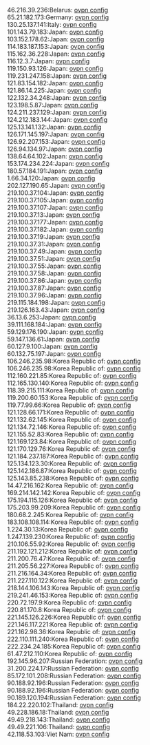 46.216.39.236:Belarus: [ovpn config](vpn/46_216_39_236.ovpn)  
65.21.182.173:Germany: [ovpn config](vpn/65_21_182_173.ovpn)  
130.25.137.141:Italy: [ovpn config](vpn/130_25_137_141.ovpn)  
101.143.79.183:Japan: [ovpn config](vpn/101_143_79_183.ovpn)  
103.152.178.62:Japan: [ovpn config](vpn/103_152_178_62.ovpn)  
114.183.187.153:Japan: [ovpn config](vpn/114_183_187_153.ovpn)  
115.162.36.228:Japan: [ovpn config](vpn/115_162_36_228.ovpn)  
116.12.3.7:Japan: [ovpn config](vpn/116_12_3_7.ovpn)  
119.150.93.126:Japan: [ovpn config](vpn/119_150_93_126.ovpn)  
119.231.247.158:Japan: [ovpn config](vpn/119_231_247_158.ovpn)  
121.83.154.182:Japan: [ovpn config](vpn/121_83_154_182.ovpn)  
121.86.14.225:Japan: [ovpn config](vpn/121_86_14_225.ovpn)  
122.132.34.248:Japan: [ovpn config](vpn/122_132_34_248.ovpn)  
123.198.5.87:Japan: [ovpn config](vpn/123_198_5_87.ovpn)  
124.211.237.129:Japan: [ovpn config](vpn/124_211_237_129.ovpn)  
124.212.183.144:Japan: [ovpn config](vpn/124_212_183_144.ovpn)  
125.13.141.132:Japan: [ovpn config](vpn/125_13_141_132.ovpn)  
126.171.145.197:Japan: [ovpn config](vpn/126_171_145_197.ovpn)  
126.92.207.153:Japan: [ovpn config](vpn/126_92_207_153.ovpn)  
126.94.134.97:Japan: [ovpn config](vpn/126_94_134_97.ovpn)  
138.64.64.102:Japan: [ovpn config](vpn/138_64_64_102.ovpn)  
153.174.234.224:Japan: [ovpn config](vpn/153_174_234_224.ovpn)  
180.57.184.191:Japan: [ovpn config](vpn/180_57_184_191.ovpn)  
1.66.34.120:Japan: [ovpn config](vpn/1_66_34_120.ovpn)  
202.127.190.65:Japan: [ovpn config](vpn/202_127_190_65.ovpn)  
219.100.37.104:Japan: [ovpn config](vpn/219_100_37_104.ovpn)  
219.100.37.105:Japan: [ovpn config](vpn/219_100_37_105.ovpn)  
219.100.37.107:Japan: [ovpn config](vpn/219_100_37_107.ovpn)  
219.100.37.13:Japan: [ovpn config](vpn/219_100_37_13.ovpn)  
219.100.37.177:Japan: [ovpn config](vpn/219_100_37_177.ovpn)  
219.100.37.182:Japan: [ovpn config](vpn/219_100_37_182.ovpn)  
219.100.37.19:Japan: [ovpn config](vpn/219_100_37_19.ovpn)  
219.100.37.31:Japan: [ovpn config](vpn/219_100_37_31.ovpn)  
219.100.37.49:Japan: [ovpn config](vpn/219_100_37_49.ovpn)  
219.100.37.51:Japan: [ovpn config](vpn/219_100_37_51.ovpn)  
219.100.37.55:Japan: [ovpn config](vpn/219_100_37_55.ovpn)  
219.100.37.58:Japan: [ovpn config](vpn/219_100_37_58.ovpn)  
219.100.37.86:Japan: [ovpn config](vpn/219_100_37_86.ovpn)  
219.100.37.87:Japan: [ovpn config](vpn/219_100_37_87.ovpn)  
219.100.37.96:Japan: [ovpn config](vpn/219_100_37_96.ovpn)  
219.115.184.198:Japan: [ovpn config](vpn/219_115_184_198.ovpn)  
219.126.163.43:Japan: [ovpn config](vpn/219_126_163_43.ovpn)  
36.13.6.253:Japan: [ovpn config](vpn/36_13_6_253.ovpn)  
39.111.168.184:Japan: [ovpn config](vpn/39_111_168_184.ovpn)  
59.129.176.190:Japan: [ovpn config](vpn/59_129_176_190.ovpn)  
59.147.136.61:Japan: [ovpn config](vpn/59_147_136_61.ovpn)  
60.127.9.100:Japan: [ovpn config](vpn/60_127_9_100.ovpn)  
60.132.75.197:Japan: [ovpn config](vpn/60_132_75_197.ovpn)  
106.246.235.98:Korea Republic of: [ovpn config](vpn/106_246_235_98.ovpn)  
106.246.235.98:Korea Republic of: [ovpn config](vpn/106_246_235_98.ovpn)  
112.160.221.85:Korea Republic of: [ovpn config](vpn/112_160_221_85.ovpn)  
112.165.130.140:Korea Republic of: [ovpn config](vpn/112_165_130_140.ovpn)  
118.39.215.111:Korea Republic of: [ovpn config](vpn/118_39_215_111.ovpn)  
119.200.60.153:Korea Republic of: [ovpn config](vpn/119_200_60_153.ovpn)  
119.77.99.66:Korea Republic of: [ovpn config](vpn/119_77_99_66.ovpn)  
121.128.66.171:Korea Republic of: [ovpn config](vpn/121_128_66_171.ovpn)  
121.132.62.145:Korea Republic of: [ovpn config](vpn/121_132_62_145.ovpn)  
121.134.72.146:Korea Republic of: [ovpn config](vpn/121_134_72_146.ovpn)  
121.155.52.83:Korea Republic of: [ovpn config](vpn/121_155_52_83.ovpn)  
121.169.123.84:Korea Republic of: [ovpn config](vpn/121_169_123_84.ovpn)  
121.170.129.76:Korea Republic of: [ovpn config](vpn/121_170_129_76.ovpn)  
121.184.237.187:Korea Republic of: [ovpn config](vpn/121_184_237_187.ovpn)  
125.134.123.30:Korea Republic of: [ovpn config](vpn/125_134_123_30.ovpn)  
125.142.186.87:Korea Republic of: [ovpn config](vpn/125_142_186_87.ovpn)  
125.143.85.238:Korea Republic of: [ovpn config](vpn/125_143_85_238.ovpn)  
14.47.216.162:Korea Republic of: [ovpn config](vpn/14_47_216_162.ovpn)  
169.214.142.142:Korea Republic of: [ovpn config](vpn/169_214_142_142.ovpn)  
175.194.115.126:Korea Republic of: [ovpn config](vpn/175_194_115_126.ovpn)  
175.203.99.209:Korea Republic of: [ovpn config](vpn/175_203_99_209.ovpn)  
180.68.2.245:Korea Republic of: [ovpn config](vpn/180_68_2_245.ovpn)  
183.108.108.114:Korea Republic of: [ovpn config](vpn/183_108_108_114.ovpn)  
1.224.30.13:Korea Republic of: [ovpn config](vpn/1_224_30_13.ovpn)  
1.247.139.230:Korea Republic of: [ovpn config](vpn/1_247_139_230.ovpn)  
210.106.55.92:Korea Republic of: [ovpn config](vpn/210_106_55_92.ovpn)  
211.192.121.212:Korea Republic of: [ovpn config](vpn/211_192_121_212.ovpn)  
211.200.76.47:Korea Republic of: [ovpn config](vpn/211_200_76_47.ovpn)  
211.205.56.227:Korea Republic of: [ovpn config](vpn/211_205_56_227.ovpn)  
211.216.164.34:Korea Republic of: [ovpn config](vpn/211_216_164_34.ovpn)  
211.227.110.122:Korea Republic of: [ovpn config](vpn/211_227_110_122.ovpn)  
218.144.106.143:Korea Republic of: [ovpn config](vpn/218_144_106_143.ovpn)  
219.241.46.153:Korea Republic of: [ovpn config](vpn/219_241_46_153.ovpn)  
220.72.197.9:Korea Republic of: [ovpn config](vpn/220_72_197_9.ovpn)  
220.81.170.8:Korea Republic of: [ovpn config](vpn/220_81_170_8.ovpn)  
221.145.126.226:Korea Republic of: [ovpn config](vpn/221_145_126_226.ovpn)  
221.146.117.221:Korea Republic of: [ovpn config](vpn/221_146_117_221.ovpn)  
221.162.98.36:Korea Republic of: [ovpn config](vpn/221_162_98_36.ovpn)  
222.110.111.240:Korea Republic of: [ovpn config](vpn/222_110_111_240.ovpn)  
222.234.24.185:Korea Republic of: [ovpn config](vpn/222_234_24_185.ovpn)  
61.47.212.110:Korea Republic of: [ovpn config](vpn/61_47_212_110.ovpn)  
192.145.96.207:Russian Federation: [ovpn config](vpn/192_145_96_207.ovpn)  
31.200.224.17:Russian Federation: [ovpn config](vpn/31_200_224_17.ovpn)  
85.172.101.208:Russian Federation: [ovpn config](vpn/85_172_101_208.ovpn)  
90.188.92.196:Russian Federation: [ovpn config](vpn/90_188_92_196.ovpn)  
90.188.92.196:Russian Federation: [ovpn config](vpn/90_188_92_196.ovpn)  
90.189.120.194:Russian Federation: [ovpn config](vpn/90_189_120_194.ovpn)  
184.22.220.102:Thailand: [ovpn config](vpn/184_22_220_102.ovpn)  
49.228.186.18:Thailand: [ovpn config](vpn/49_228_186_18.ovpn)  
49.49.218.143:Thailand: [ovpn config](vpn/49_49_218_143.ovpn)  
49.49.221.106:Thailand: [ovpn config](vpn/49_49_221_106.ovpn)  
42.118.53.103:Viet Nam: [ovpn config](vpn/42_118_53_103.ovpn)  

